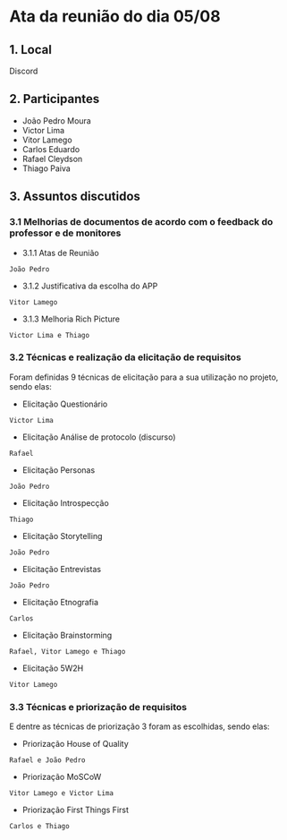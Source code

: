 # Ata da reunião do dia 05/08

## 1. Local
Discord

## 2. Participantes
- João Pedro Moura
- Victor Lima
- Vitor Lamego
- Carlos Eduardo
- Rafael Cleydson
- Thiago Paiva

## 3. Assuntos discutidos
### 3.1 Melhorias de documentos de acordo com o feedback do professor e de monitores
- 3.1.1 Atas de Reunião
```
João Pedro
```
- 3.1.2 Justificativa da escolha do APP
```
Vitor Lamego
```
- 3.1.3 Melhoria Rich Picture
```
Victor Lima e Thiago
```

### 3.2 Técnicas e realização da elicitação de requisitos
Foram definidas 9 técnicas de elicitação para a sua utilização no projeto, sendo elas:

- Elicitação Questionário
```
Victor Lima
```
- Elicitação Análise de protocolo (discurso)
```
Rafael
```
- Elicitação Personas
```
João Pedro
```
- Elicitação Introspecção
```
Thiago
```
- Elicitação Storytelling
```
João Pedro
```
- Elicitação Entrevistas
```
João Pedro
```
- Elicitação Etnografia
```
Carlos
```
- Elicitação Brainstorming
```
Rafael, Vitor Lamego e Thiago
```
- Elicitação 5W2H
```
Vitor Lamego
```

### 3.3 Técnicas e priorização de requisitos
E dentre as técnicas de priorização 3 foram as escolhidas, sendo elas:

- Priorização House of Quality
```
Rafael e João Pedro
```
- Priorização MoSCoW
```
Vitor Lamego e Victor Lima
```
- Priorização First Things First
```
Carlos e Thiago
```
